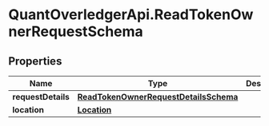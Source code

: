 # QuantOverledgerApi.ReadTokenOwnerRequestSchema

## Properties

Name | Type | Description | Notes
------------ | ------------- | ------------- | -------------
**requestDetails** | [**ReadTokenOwnerRequestDetailsSchema**](ReadTokenOwnerRequestDetailsSchema.md) |  | [optional] 
**location** | [**Location**](Location.md) |  | [optional] 


